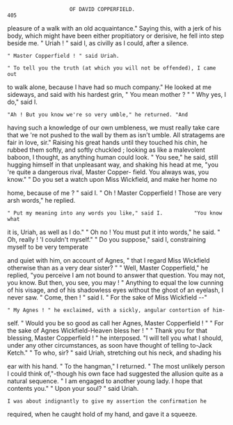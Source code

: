                        OF DAVID COPPERFIELD.                            405
pleasure of a walk with an old acquaintance." Saying this, with a jerk of
his body, which might have been either propitiatory or derisive, he fell
into step beside me.
    " Uriah ! " said I, as civilly as I could, after a silence.

    " Master Copperfield ! " said Uriah.

    " To tell you the truth (at which you will not be offended), I came out
to walk alone, because I have had so much company."
    He looked at me sideways, and said with his hardest grin, " You mean
mother ? "
    " Why yes, I do," said I.

    "Ah ! But you know we're so very umble," he returned. "And
having such a knowledge of our own umbleness, we must really take care
that we 're not pushed to the wall by them as isn't umble. All stratagems
are fair in love, sir."
    Raising his great hands until they touched his chin, he rubbed them
softly, and softly chuckled ; looking as like a malevolent baboon, I thought,
as anything human could look.
    " You see," he said, still hugging himself in that unpleasant way, and
shaking his head at me, "you 're quite a dangerous rival, Master Copper-
field. You always was, you know."
    " Do you set a watch upon Miss Wickfield, and make her home no

home, because of me ? " said I.
    " Oh ! Master Copperfield ! Those are very arsh words," he replied.

    " Put my meaning into any words you like," said I.          "You know what
it is, Uriah, as well as I do."
    " Oh no ! You must put it into words," he said. " Oh, really ! 'I
couldn't myself."
    " Do you suppose," said I, constraining myself to be very temperate

and quiet with him, on account of Agnes, " that I regard Miss Wickfield
otherwise than as a very dear sister? "
    " Well, Master Copperfield," he replied, "you perceive I am not bound
to answer that question. You may not, you know. But then, you see,
you may ! "
    Anything to equal the low cunning of his visage, and of his shadowless
 eyes without the ghost of an eyelash, I never saw.
    " Come, then ! " said I.      " For the sake of Miss Wickfield --"

    " My Agnes ! " he exclaimed, with a sickly, angular contortion of him-

 self. " Would you be so good as call her Agnes, Master Copperfield ! "
    " For the sake of Agnes Wickfield-Heaven bless her ! "
    " Thank you for that blessing, Master Copperfield ! " he interposed.
    "I will tell you what I should, under any other circumstances, as soon
 have thought of telling to-Jack Ketch."
    " To who, sir? " said Uriah, stretching out his neck, and shading his

 ear with his hand.
    " To the hangman," I returned.         " The most unlikely person I could
 think of,"-though      his own face had suggested the allusion quite as a
 natural sequence. " I am engaged to another young lady. I hope that
 contents you."
    " Upon your soul? " said Uriah.

    I was about indignantly to give my assertion the confirmation he
 required, when he caught hold of my hand, and gave it a squeeze.
